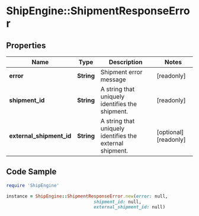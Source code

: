 # ShipEngine::ShipmentResponseError

## Properties

Name | Type | Description | Notes
------------ | ------------- | ------------- | -------------
**error** | **String** | Shipment error message | [readonly] 
**shipment_id** | **String** | A string that uniquely identifies the shipment. | [readonly] 
**external_shipment_id** | **String** | A string that uniquely identifies the external shipment. | [optional] [readonly] 

## Code Sample

```ruby
require 'ShipEngine'

instance = ShipEngine::ShipmentResponseError.new(error: null,
                                 shipment_id: null,
                                 external_shipment_id: null)
```


